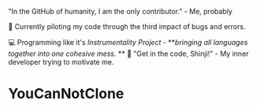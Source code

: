 "In the GitHub of humanity, I am the only contributor." - Me, probably

🚀 Currently piloting my code through the third impact of bugs and errors.

💻 Programming like it's _Instrumentality Project_ - **_bringing all languages together into one cohesive mess._
**
🔧 "Get in the code, Shinji!" - My inner developer trying to motivate me.

# YouCanNotClone
